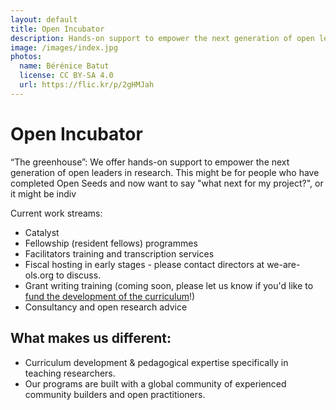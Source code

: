 ```yaml
---
layout: default
title: Open Incubator
description: Hands-on support to empower the next generation of open leaders in research.
image: /images/index.jpg
photos:
  name: Bérénice Batut
  license: CC BY-SA 4.0
  url: https://flic.kr/p/2gHMJah
---
```


<!-- <h1><figure class="image is-32x32"><img src="{% link images/three-pillars-icons/open-incubator-icon.png %}"></figure>Open incubator</h1> -->

# Open Incubator
“The greenhouse”: We offer hands-on support to empower the next generation of open leaders in research. 
This might be for people who have completed Open Seeds and now want to say "what next for my project?", or it might be indiv

Current work streams:
- Catalyst
- Fellowship (resident fellows) programmes 
- Facilitators training and transcription services
- Fiscal hosting in early stages - please contact directors at we-are-ols.org to discuss. 
- Grant writing training (coming soon, please let us know if you'd like to [fund the development of the curriculum](https://numfocus.github.io/disc-unconference-2023-projects/en/hidden-curriculum.html)!)
- Consultancy and open research advice

## What makes us different:
- Curriculum development & pedagogical expertise specifically in teaching researchers.
- Our programs are built with a global community of experienced community builders and open practitioners.
